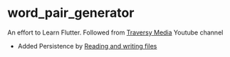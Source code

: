 # word_pair_generator

An effort to Learn Flutter.
Followed from [Traversy Media](https://www.youtube.com/watch?v=1gDhl4leEzA) Youtube channel

- Added Persistence by [Reading and writing files](https://docs.flutter.dev/cookbook/persistence/reading-writing-files)
